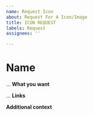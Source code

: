 ```yaml
---
name: Request Icon
about: Request For A Icon/Image
title: ICON REQUEST
labels: Request
assignees: ''

---
```


# Name
<!--Choose a name, be sensible or i will chose a name-->
...
**What you want**
<!-- Give us a idea of what you want like e.g. 'a paperclip with eyes sitting on a piece of paper' or 'DUCK'-->
...
**Links**
<!--Any good links to help me make it-->

**Additional context**
<!--Add any other context or screenshots about the feature request here.-->
